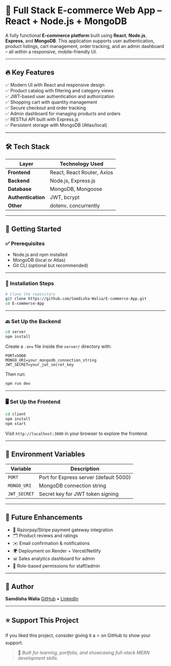 
# 🛒 Full Stack E-commerce Web App – React + Node.js + MongoDB

A fully functional **E-commerce platform** built using **React**, **Node.js**, **Express**, and **MongoDB**. This application supports user authentication, product listings, cart management, order tracking, and an admin dashboard – all within a responsive, mobile-friendly UI.

---

## 🔥 Key Features

✅ Modern UI with React and responsive design  
✅ Product catalog with filtering and category views  
✅ JWT-based user authentication and authorization  
✅ Shopping cart with quantity management  
✅ Secure checkout and order tracking  
✅ Admin dashboard for managing products and orders  
✅ RESTful API built with Express.js  
✅ Persistent storage with MongoDB (Atlas/local)

---

## 🛠 Tech Stack

| Layer         | Technology Used             |
|---------------|------------------------------|
| **Frontend**  | React, React Router, Axios    |
| **Backend**   | Node.js, Express.js           |
| **Database**  | MongoDB, Mongoose             |
| **Authentication** | JWT, bcrypt             |
| **Other**     | dotenv, concurrently          |

---

## 🚀 Getting Started

### ✅ Prerequisites

* Node.js and npm installed  
* MongoDB (local or Atlas)  
* Git CLI (optional but recommended)

---

### 🧰 Installation Steps

```bash
# Clone the repository
git clone https://github.com/Samdisha-Walia/E-commerce-App.git
cd E-commerce-App
````

---

### 🔙 Set Up the Backend

```bash
cd server
npm install
```

Create a `.env` file inside the `server/` directory with:

```env
PORT=5000
MONGO_URI=your_mongodb_connection_string
JWT_SECRET=your_jwt_secret_key
```

Then run:

```bash
npm run dev
```

---

### 🖥️ Set Up the Frontend

```bash
cd client
npm install
npm start
```

Visit `http://localhost:3000` in your browser to explore the frontend.

---

## 🔐 Environment Variables

| Variable     | Description                            |
| ------------ | -------------------------------------- |
| `PORT`       | Port for Express server (default 5000) |
| `MONGO_URI`  | MongoDB connection string              |
| `JWT_SECRET` | Secret key for JWT token signing       |

---

## 🌱 Future Enhancements

* 🛒 Razorpay/Stripe payment gateway integration
* 🗂️ Product reviews and ratings
* ✉️ Email confirmation & notifications
* 🌍 Deployment on Render + Vercel/Netlify
* 📊 Sales analytics dashboard for admin
* 🔐 Role-based permissions for staff/admin

---

## 👤 Author

**Samdisha Walia**
[GitHub](https://github.com/Samdisha-Walia) • [LinkedIn](https://linkedin.com/in/samdisha-walia)

---

## ⭐️ Support This Project

If you liked this project, consider giving it a ⭐️ on GitHub to show your support.

> 📝 *Built for learning, portfolio, and showcasing full-stack MERN development skills.*

```
